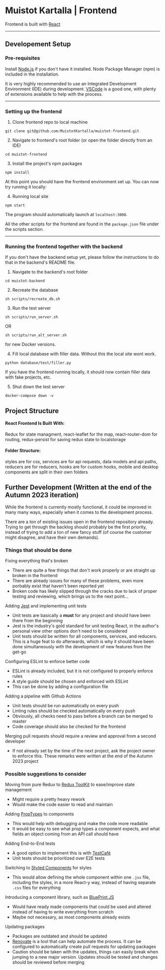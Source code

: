 # Muistot Kartalla | Frontend
Frontend is built with [React](https://reactjs.org/) 

---

## Developement Setup 

### Pre-requisites

Install [Node.js](https://nodejs.org/en/download) if you don't have it installed. Node Package Manager (npm) is included in the installation.  

It is very highly recommended to use an Integrated Development Environment (IDE) during development. [VSCode](https://code.visualstudio.com/) is a good one, with plenty of extensions available to help with the process.

---

### Setting up the frontend

1. Clone frontend repo to local machine
```shell
git clone git@github.com:MuistotKartalla/muistot-frontend.git
```

2. Navigate to frontend's root folder (or open the folder directly from an IDE)
```shell
cd muistot-frontend
```

3. Install the project's npm packages
```shell
npm install
```

At this point you should have the frontend environment set up. You can now try running it locally:

4. Running local site
```shell
npm start
```

The program should automatically launch at `localhost:3000`.  

All the other scripts for the frontend are found in the `package.json` file under the scripts section.  

---

### Running the frontend together with the backend

If you don't have the backend setup yet, please follow the instructions to do that in the backend's README file.

1. Navigate to the backend's root folder
```shell
cd muistot-backend
```

2. Recreate the database
```shell
sh scripts/recreate_db.sh
```

3. Run the test server
```shell
sh scripts/run_server.sh
```

OR

```shell
sh scripts/run_alt_server.sh
```

for new Docker versions.

4. Fill local database with filler data. Without this the local site wont work.
```shell
python database/test/filler.py
```

If you have the frontend running locally, it should now contain filler data with fake projects, etc.

5. Shut down the test server
```shell
docker-compose down -v
```

## Project Structure

#### React Frontend Is Built With:
Redux for state managment,
react-leaflet for the map,
react-router-dom for routing,
redux-persist for saving redux state to localstorage

#### Folder Structure:
styles are for css,
services are for api requests, data models and api paths,
reducers are for reducers,
hooks are for custom hooks,
mobile and desktop components are split in their own folders

## Further Development (Written at the end of the Autumn 2023 iteration)
While the frontend is currently mostly functional, it could be improved in many many ways, especially when it comes to the development process.

There are a ton of existing issues open in the frontend repository already. Trying to get through the backlog should probably be the first priority, instead of trying to add a ton of new fancy stuff (of course the customer might disagree, and have their own demands).

### Things that should be done
Fixing everything that's broken
- There are quite a few things that don't work properly or are straight up broken in the frontend
- There are already issues for many of these problems, even more porbably exist that haven't been reported yet
- Broken code has likely slipped through the cracks due to lack of proper testing and reviewing, which brings us to the next point...

Adding [Jest](https://jestjs.io/) and implementing unit tests
- Unit tests are basically a **must** for any project and should have been there from the beginning
- Jest is the industry's gold standard for unit testing React, in the author's personal view other options don't need to be considered
- Unit tests should be written for all components, services, and reducers. This is a huge feat to do afterwards, which is why it should have been done simultaneously with the development of new features from the get-go

Configuring ESLint to enforce better code
- ESLint is already included, but it is not configured to properly enforce rules
- A style guide should be chosen and enforced with ESLint
- This can be done by adding a configuration file

Adding a pipeline with Github Actions
- Unit tests should be run automatically on every push
- Linting rules should be checked automatically on every push
- Obviously, all checks need to pass before a branch can be merged to master
- Code coverage should also be checked for the frontend

Merging pull requests should require a review and approval from a second developer
- If not already set by the time of the next project, ask the project owner to enforce this. These remarks were written at the end of the Autumn 2023 project

### Possible suggestions to consider
Moving from pure Redux to [Redux ToolKit](https://redux-toolkit.js.org/) to ease/improve state management
- Might require a pretty heavy rework
- Would make the code easier to read and maintain

Adding [PropTypes](https://www.npmjs.com/package/prop-types) to components
- This would help with debugging and make the code more readable
- It would be easy to see what prop types a component expects, and what fields an object coming from an API call should have

Adding End-to-End tests
- A good option to implement this is with [TestCafé](https://testcafe.io/)
- Unit tests should be prioritized over E2E tests

Switching to [Styled Components](https://styled-components.com/) for styles
- This would allow defining the whole component within one `.jsx` file, including the styles, in a more React-y way, instead of having separate `.css` files for everything

Introducing a component library, such as [BluePrint JS](https://blueprintjs.com/)
- Would have ready made components that could be used and altered instead of having to write everything from scratch
- Maybe not necessary, as most components already exists

Updating packages
- Packages are outdated and should be updated
- [Renovate](https://github.com/renovatebot/renovate) is a tool that can help automate the process. It can be configured to automatically create pull requests for updating packages
- Caution should be taken with the updates, things can easily break when jumping to a new major version. Updates should be tested and changes should be reviewed before merging
